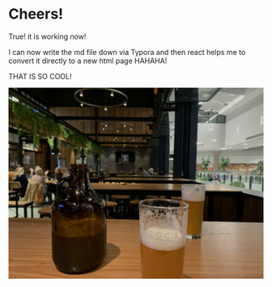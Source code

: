 # Cheers!

True! it is working now! 



I can now write the md file down via Typora and then react helps me to convert it directly to a new html page HAHAHA! 



THAT IS SO COOL!

![a9843f4f7b19d0b6421f5ca1397caee](images/a9843f4f7b19d0b6421f5ca1397caee.jpg)